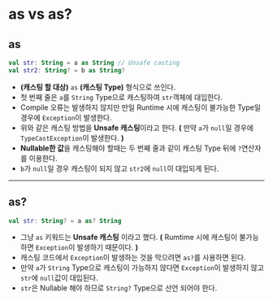 # as vs as?

## as

```kotlin
val str: String = a as String // Unsafe casting
val str2: String? = b as String?
```
- **(캐스팅 할 대상)** `as` **(캐스팅 Type)** 형식으로 쓰인다.
- 첫 번째 줄은 `a`를 `String` Type으로 캐스팅하여 `str`객체에 대입한다.
- Compile 오류는 발생하지 않지만 만일 Runtime 시에 캐스팅이 불가능한 Type일 경우에 `Exception`이 발생한다.
- 위와 같은 캐스팅 방법을 **Unsafe 캐스팅**이라고 한다. **(** 만약 `a`가 `null`일 경우에 `TypeCastException`이 발생한다. **)**
- **Nullable한 값**을 캐스팅해야 할때는 두 번째 줄과 같이 캐스팅 Type 뒤에 `?`연산자를 이용한다.
- `b`가 `null`일 경우 캐스팅이 되지 않고 `str2`에 `null`이 대입되게 된다.
---

## as?

```kotlin
val str: String? = a as? String
```
- 그냥 `as` 키워드는 **Unsafe 캐스팅** 이라고 했다. **(** Rumtime 시에 캐스팅이 불가능하면 `Exception`이 발생하기 때문이다. **)**
- 캐스팅 코드에서 `Exception`이 발생하는 것을 막으려면 `as?`를 사용하면 된다.
- 만약 `a`가 `String` Type으로 캐스팅이 가능하지 않다면 `Exception`이 발생하지 않고 `str`에 `null`값이 대입된다.
- `str`은 Nullable 해야 하므로 `String?` Type으로 선언 되어야 한다.
